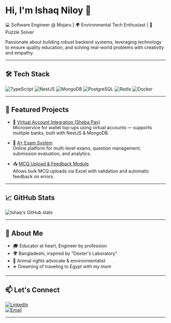 # Hi, I'm Ishaq Niloy 👋

💻 Software Engineer @ Mojaru | 🌍 Environmental Tech Enthusiast | 🧩 Puzzle Solver

Passionate about building robust backend systems, leveraging technology to ensure quality education, and solving real-world problems with creativity and empathy.

---

## 🛠️ Tech Stack

![TypeScript](https://img.shields.io/badge/-TypeScript-3178c6?style=flat&logo=typescript&logoColor=white)
![NestJS](https://img.shields.io/badge/-NestJS-ea2845?style=flat&logo=nestjs&logoColor=white)
![MongoDB](https://img.shields.io/badge/-MongoDB-47A248?style=flat&logo=mongodb&logoColor=white)
![PostgreSQL](https://img.shields.io/badge/-PostgreSQL-336791?style=flat&logo=postgresql&logoColor=white)
![Redis](https://img.shields.io/badge/-Redis-d82c20?style=flat&logo=redis&logoColor=white)
![Docker](https://img.shields.io/badge/-Docker-2496ED?style=flat&logo=docker&logoColor=white)

---

## 📌 Featured Projects

- 🔐 [Virtual Account Integration (Sheba Pay)](https://github.com/your-org/virtual-account-sheba)  
  Microservice for wallet top-ups using virtual accounts — supports multiple banks, built with NestJS & MongoDB.

- 📝 [A+ Exam System](https://github.com/your-org/aplus-exam)  
  Online platform for multi-level exams, question management, submission evaluation, and analytics.

- 📤 [MCQ Upload & Feedback Module](https://github.com/your-org/mcq-upload-feedback)  
  Allows bulk MCQ uploads via Excel with validation and automatic feedback on errors.

---

## 📈 GitHub Stats

![Ishaq's GitHub stats](https://github-readme-stats.vercel.app/api?username=ishaqniloy&show_icons=true&theme=default)

---

## 🧠 About Me

- 🎓 Educator at heart, Engineer by profession  
- 🌍 Bangladeshi, inspired by "Dexter's Laboratory"  
- 🐾 Animal rights advocate & environmentalist  
- ✈️ Dreaming of traveling to Egypt with my mom

---

## 📫 Let's Connect

[![LinkedIn](https://img.shields.io/badge/-LinkedIn-blue?style=flat&logo=linkedin&logoColor=white)](https://linkedin.com/in/your-link)  
[![Email](https://img.shields.io/badge/-Email-red?style=flat&logo=gmail&logoColor=white)](mailto:your.email@example.com)

---

